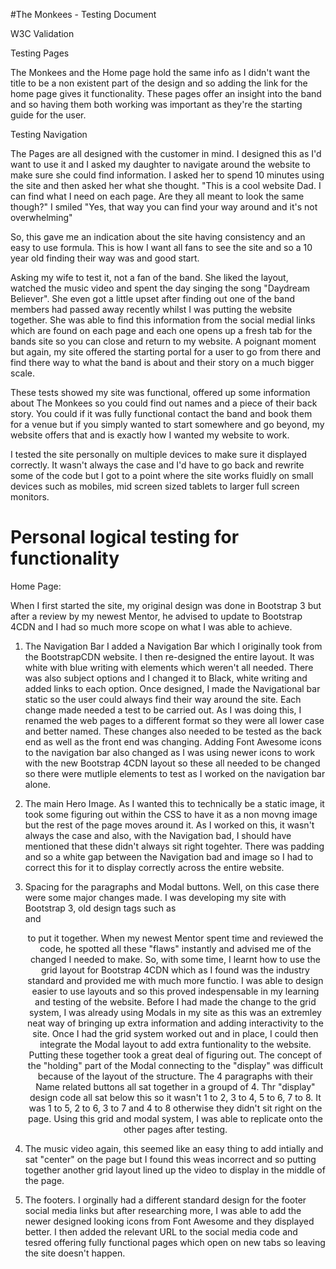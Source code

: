 #The Monkees - Testing Document

W3C Validation

Testing Pages

The Monkees and the Home page hold the same info as I didn't want the title to be a non existent part of the design and so adding the
link for the home page gives it functionality. These pages offer an insight into the band and so having them both working was important
as they're the starting guide for the user.

Testing Navigation

The Pages are all designed with the customer in mind. I designed this as I'd want to use it and I asked my daughter to navigate around the 
website to make sure she could find information. I asked her to spend 10 minutes using the site and then asked her what she thought.
"This is a cool website Dad. I can find what I need on each page. Are they all meant to look the same though?" I smiled "Yes, that way you can
find your way around and it's not overwhelming"

So, this gave me an indication about the site having consistency and an easy to use formula. This is how I want all fans to see the site and
so a 10 year old finding their way was and good start.

Asking my wife to test it, not a fan of the band. She liked the layout, watched the music video and spent the day singing the song "Daydream
Believer". She even got a little upset after finding out one of the band members had passed away recently whilst I was putting the website 
together. She was able to find this information from the social medial links which are found on each page and each one opens up a fresh tab 
for the bands site so you can close and return to my website. A poignant moment but again, my site offered the starting portal for a user to 
go from there and find there way to what the band is about and their story on a much bigger scale.

These tests showed my site was functional, offered up some information about The Monkees so you could find out names and a piece of their back
story. You could if it was fully functional contact the band and book them for a venue but if you simply wanted to start somewhere and go beyond,
my website offers that and is exactly how I wanted my website to work.

I tested the site personally on multiple devices to make sure it displayed correctly. It wasn't always the case and I'd have to go back and rewrite
some of the code but I got to a point where the site works fluidly on small devices such as mobiles, mid screen sized tablets to larger full screen
monitors.

# Personal logical testing for functionality

Home Page:

When I first started the site, my original design was done in Bootstrap 3 but after a review by my newest Mentor, he advised to update to Bootstrap
4CDN and I had so much more scope on what I was able to achieve.

1. The Navigation Bar
   I added a Navigation Bar which I originally took from the BootstrapCDN website. I then re-designed the entire layout. It was white with blue writing
   with elements which weren't all needed. There was also subject options and I changed it to Black, white writing and added links to each option.
   Once designed, I made the Navigational bar static so the user could always find their way around the site. Each change made needed a test to be 
   carried out. As I was doing this, I renamed the web pages to a different format so they were all lower case and better named. These changes also 
   needed to be tested as the back end as well as the front end was changing.
   Adding Font Awesome icons to the navigation bar also changed as I was using newer icons to work with the new Bootstrap 4CDN layout so these all needed
   to be changed so there were mutliple elements to test as I worked on the navigation bar alone.

2. The main Hero Image. As I wanted this to technically be a static image, it took some figuring out within the CSS to have it as a non movng image but
   the rest of the page moves around it. As I worked on this, it wasn't always the case and also, with the Navigation bad, I should have mentioned that 
   these didn't always sit right togehter. There was padding and so a white gap between the Navigation bad and image so I had to correct this for it to 
   display correctly across the entire website.

3. Spacing for the paragraphs and Modal buttons. Well, on this case there were some major changes made. I was developing my site with Bootstrap 3, old
   design tags such as <br> and <center> to put it together. When my newest Mentor spent time and reviewed the code, he spotted all these "flaws" instantly
   and advised me of the changed I needed to make. So, with some time, I learnt how to use the grid layout for Bootstrap 4CDN which as I found was the 
   industry standard and provided me with much more functio. I was able to design easier to use layouts and so this proved indespensable in my learning
   and testing of the website. Before I had made the change to the grid system, I was already using Modals in my site as this was an extremley neat way
   of bringing up extra information and adding interactivity to the site. Once I had the grid system worked out and in place, I could then integrate the
   Modal layout to add extra funtionality to the website. Putting these together took a great deal of figuring out. The concept of the "holding" part
   of the Modal connecting to the "display" was difficult because of the layout of the structure. The 4 paragraphs with their Name related buttons all
   sat together in a groupd of 4. Thr "display" design code all sat below this so it wasn't 1 to 2, 3 to 4, 5 to 6, 7 to 8. It was 1 to 5, 2 to 6, 3 to
   7 and 4 to 8 otherwise they didn't sit right on the page. Using this grid and modal system, I was able to replicate onto the other pages after testing.
   
4. The music video again, this seemed like an easy thing to add intially and sat "center" on the page but I found this weas incorrect and so putting 
    together another grid layout lined up the video to display in the middle of the page. 

5. The footers. I orginally had a different standard design for the footer social media links but after researching more, I was able to add the newer
   designed looking icons from Font Awesome and they displayed better. I then added the relevant URL to the social media code and tesred offering fully
   functional pages which open on new tabs so leaving the site doesn't happen.